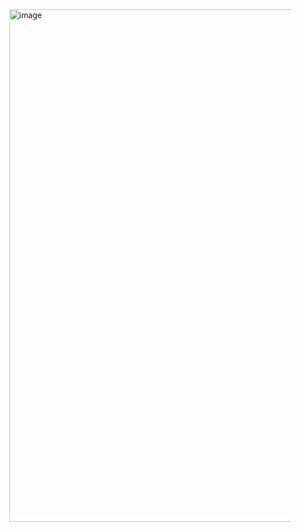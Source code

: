 <img width="811" height="919" alt="image" src="https://github.com/user-attachments/assets/0d287fa2-be2f-4617-bdfe-ee4b5013581a" />

